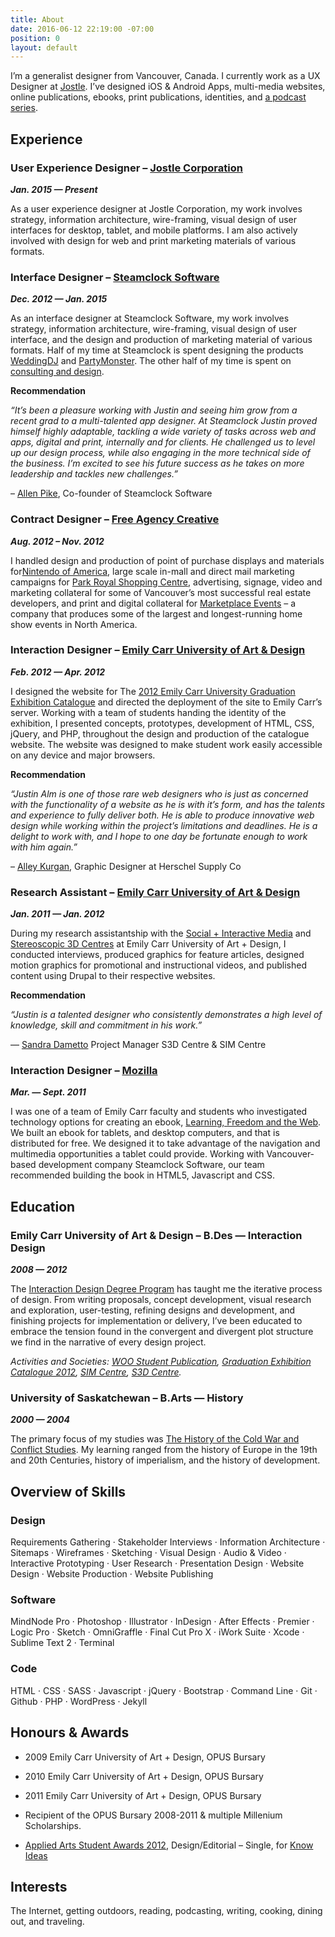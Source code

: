 ```yaml
---
title: About
date: 2016-06-12 22:19:00 -07:00
position: 0
layout: default
---
```


I’m a generalist designer from Vancouver, Canada. I currently work as a UX Designer at [Jostle](http://www.jostle.me/). I’ve designed iOS & Android Apps, multi-media websites, online publications, ebooks, print publications, identities, and [a podcast series](http://makingconversation.ca/ "Making Conversation Podcast").

## **Experience**

### **User Experience Designer – [Jostle Corporation](http://www.jostle.me/)**

***Jan. 2015 — Present***

As a user experience designer at Jostle Corporation, my work involves strategy, information architecture, wire-framing, visual design of user interfaces for desktop, tablet, and mobile platforms. I am also actively involved with design for web and print marketing materials of various formats.

### **Interface Designer – [Steamclock Software](http://www.steamclock.com/)**

***Dec. 2012 — Jan. 2015***

As an interface designer at Steamclock Software, my work involves strategy, information architecture, wire-framing, visual design of user interface, and the design and production of marketing material of various formats. Half of my time at Steamclock is spent designing the products [WeddingDJ](http://www.steamclock.com/weddingdj/) and [PartyMonster](http://www.steamclock.com/partymonster/). The other half of my time is spent on [consulting and design](http://www.steamclock.com/services/).

**Recommendation**

*“It’s been a pleasure working with Justin and seeing him grow from a recent grad to a multi-talented app designer. At Steamclock Justin proved himself highly adaptable, tackling a wide variety of tasks across web and apps, digital and print, internally and for clients. He challenged us to level up our design process, while also engaging in the more technical side of the business. I’m excited to see his future success as he takes on more leadership and tackles new challenges.”*

– [Allen Pike](http://ca.linkedin.com/in/allenpike), Co-founder of Steamclock Software

### **Contract Designer – [Free Agency Creative](http://freeagencycreative.com/)**

***Aug. 2012 – Nov. 2012***

I handled design and production of point of purchase displays and materials for[Nintendo of America](http://www.nintendo.com/), large scale in-mall and direct mail marketing campaigns for [Park Royal Shopping Centre](http://www.shopparkroyal.com/), advertising, signage, video and marketing collateral for some of Vancouver’s most successful real estate developers, and print and digital collateral for [Marketplace Events](http://www.nintendo.com/) – a company that produces some of the largest and longest-running home show events in North America.

### **Interaction Designer – [Emily Carr University of Art & Design](http://www.ecuad.ca/)**

***Feb. 2012 — Apr. 2012***

I designed the website for The [2012 Emily Carr University Graduation Exhibition Catalogue](http://grad2012.ecuad.ca/) and directed the deployment of the site to Emily Carr’s server. Working with a team of students handing the identity of the exhibition, I presented concepts, prototypes, development of HTML, CSS, jQuery, and PHP, throughout the design and production of the catalogue website. The website was designed to make student work easily accessible on any device and major browsers.

**Recommendation**

*“Justin Alm is one of those rare web designers who is just as concerned with the functionality of a website as he is with it’s form, and has the talents and experience to fully deliver both. He is able to produce innovative web design while working within the project’s limitations and deadlines. He is a delight to work with, and I hope to one day be fortunate enough to work with him again.”*

– [Alley Kurgan](http://alleykurgan.com/), Graphic Designer at Herschel Supply Co

### **Research Assistant – [Emily Carr University of Art & Design](http://www.ecuad.ca/)**

***Jan. 2011 — Jan. 2012***

During my research assistantship with the [Social \+ Interactive Media](http://research.ecuad.ca/simcentre/) and [Stereoscopic 3D Centres](http://research.ecuad.ca/s3dcentre/) at Emily Carr University of Art \+ Design, I conducted interviews, produced graphics for feature articles, designed motion graphics for promotional and instructional videos, and published content using Drupal to their respective websites.

**Recommendation**

*“Justin is a talented designer who consistently demonstrates a high level of knowledge, skill and commitment in his work.”*

— [Sandra Dametto](https://www.linkedin.com/in/sandradametto) Project Manager S3D Centre & SIM Centre

### **Interaction Designer – [Mozilla](https://www.mozilla.org/en-US/)**

***Mar. — Sept. 2011***

I was one of a team of Emily Carr faculty and students who investigated technology options for creating an ebook, [Learning, Freedom and the Web](http://learningfreedomandtheweb.org/). We built an ebook for tablets, and desktop computers, and that is distributed for free. We designed it to take advantage of the navigation and multimedia opportunities a tablet could provide. Working with Vancouver-based development company Steamclock Software, our team recommended building the book in HTML5, Javascript and CSS.

## **Education**

### **Emily Carr University of Art & Design – B.Des — Interaction Design**

***2008 — 2012***

The [Interaction Design Degree Program](http://design.ecuad.ca/) has taught me the iterative process of design. From writing proposals, concept development, visual research and exploration, user-testing, refining designs and development, and finishing projects for implementation or delivery, I’ve been educated to embrace the tension found in the convergent and divergent plot structure we find in the narrative of every design project.

*Activities and Societies: [WOO Student Publication](http://www.woopublication.ca/), [Graduation Exhibition Catalogue 2012](http://grad2012.ecuad.ca/), [SIM Centre](http://research.ecuad.ca/simcentre/), [S3D Centre](http://research.ecuad.ca/s3dcentre/).*

### **University of Saskatchewan – B.Arts — History**

***2000 — 2004***

The primary focus of my studies was [The History of the Cold War and Conflict Studies](http://artsandscience.usask.ca/arts-science/humanities-finearts.php). My learning ranged from the history of Europe in the 19th and 20th Centuries, history of imperialism, and the history of development.

## **Overview of Skills**

### **Design**

Requirements Gathering · Stakeholder Interviews · Information Architecture · Sitemaps · Wireframes · Sketching · Visual Design · Audio & Video · Interactive Prototyping · User Research · Presentation Design · Website Design · Website Production · Website Publishing

### **Software**

MindNode Pro · Photoshop · Illustrator · InDesign · After Effects · Premier · Logic Pro · Sketch · OmniGraffle · Final Cut Pro X · iWork Suite · Xcode · Sublime Text 2 · Terminal

### **Code**

HTML · CSS · SASS · Javascript · jQuery · Bootstrap · Command Line · Git · Github · PHP · WordPress · Jekyll

## **Honours & Awards**

* 2009 Emily Carr University of Art \+ Design, OPUS Bursary

* 2010 Emily Carr University of Art \+ Design, OPUS Bursary

* 2011 Emily Carr University of Art \+ Design, OPUS Bursary

* Recipient of the OPUS Bursary 2008-2011 & multiple Millenium Scholarships.

* [Applied Arts Student Awards 2012](http://www.appliedartsmag.com/winners_gallery/student/?id=981&year=2012&clip=1), Design/Editorial – Single, for [Know Ideas](http://justinalm.com/projects/know-ideas)

## **Interests**

The Internet, getting outdoors, reading, podcasting, writing, cooking, dining out, and traveling.